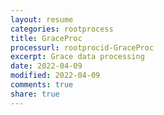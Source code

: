 ```yaml
---
layout: resume
categories: rootprocess
title: GraceProc
processurl: rootprocid-GraceProc
excerpt: Grace data processing
date: 2022-04-09
modified: 2022-04-09
comments: true
share: true
---
```


